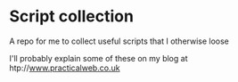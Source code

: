 # Script collection

A repo for me to collect useful scripts that I otherwise loose

I'll probably explain some of these on my blog at htp://www.practicalweb.co.uk

